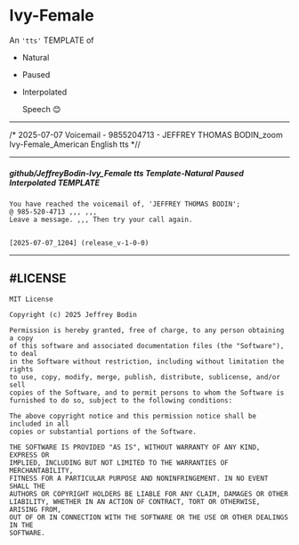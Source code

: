 # Ivy-Female 
An `'tts'` TEMPLATE of
- Natural
- Paused
- Interpolated
  
  Speech 😊

-----

/* 2025-07-07 Voicemail - 9855204713 - JEFFREY THOMAS BODIN_zoom Ivy-Female_American English tts *//

-----

##### github/JeffreyBodin-Ivy_Female tts Template-Natural Paused Interpolated TEMPLATE

```JS
You have reached the voicemail of, 'JEFFREY THOMAS BODIN';
@ 985-520-4713 ,,, ,,,
Leave a message. ,,, Then try your call again.


[2025-07-07_1204] (release_v-1-0-0)
```

-----
#LICENSE
-----

```JS
MIT License

Copyright (c) 2025 Jeffrey Bodin

Permission is hereby granted, free of charge, to any person obtaining a copy
of this software and associated documentation files (the "Software"), to deal
in the Software without restriction, including without limitation the rights
to use, copy, modify, merge, publish, distribute, sublicense, and/or sell
copies of the Software, and to permit persons to whom the Software is
furnished to do so, subject to the following conditions:

The above copyright notice and this permission notice shall be included in all
copies or substantial portions of the Software.

THE SOFTWARE IS PROVIDED "AS IS", WITHOUT WARRANTY OF ANY KIND, EXPRESS OR
IMPLIED, INCLUDING BUT NOT LIMITED TO THE WARRANTIES OF MERCHANTABILITY,
FITNESS FOR A PARTICULAR PURPOSE AND NONINFRINGEMENT. IN NO EVENT SHALL THE
AUTHORS OR COPYRIGHT HOLDERS BE LIABLE FOR ANY CLAIM, DAMAGES OR OTHER
LIABILITY, WHETHER IN AN ACTION OF CONTRACT, TORT OR OTHERWISE, ARISING FROM,
OUT OF OR IN CONNECTION WITH THE SOFTWARE OR THE USE OR OTHER DEALINGS IN THE
SOFTWARE.
```
